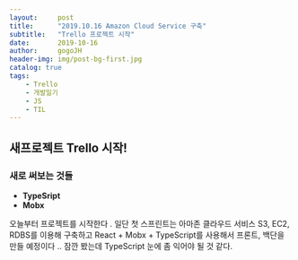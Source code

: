 ```yaml
---
layout:     post
title:      "2019.10.16 Amazon Cloud Service 구축"
subtitle:   "Trello 프로젝트 시작"
date:       2019-10-16
author:     gogoJH
header-img: img/post-bg-first.jpg
catalog: true
tags:
	- Trello
    - 개발일기
    - JS
    - TIL
---
```

## 새프로젝트 Trello 시작!

### 새로 써보는 것들
- **TypeSript**
- **Mobx**

오늘부터 프로젝트를 시작한다 .
일단 첫 스프린트는 아마존 클라우드 서비스 S3, EC2, RDBS를 이용해
구축하고 React + Mobx + TypeScript를 사용해서 프론트, 백단을 만들
예정이다 .. 잠깐 봤는데 TypeScript 눈에 좀 익어야 될 것 같다.
<!--stackedit_data:
eyJoaXN0b3J5IjpbLTY2MjYwNjA0M119
-->